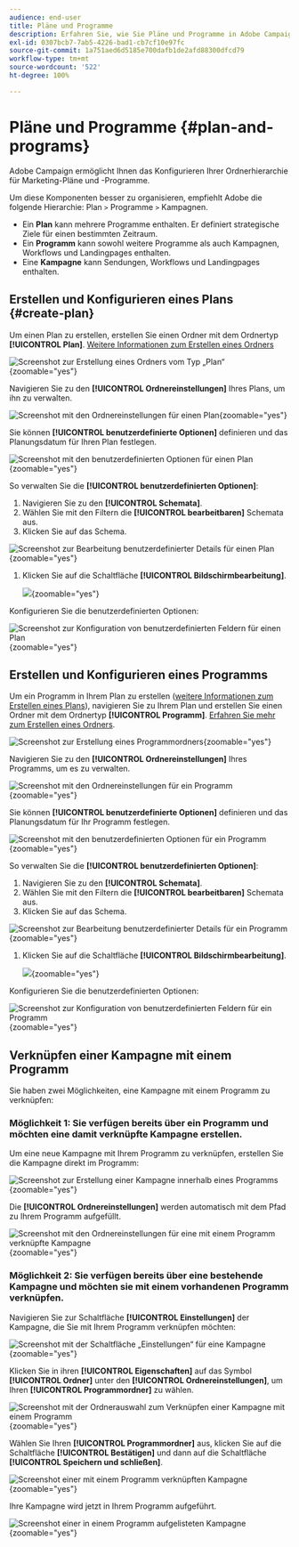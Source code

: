 ```yaml
---
audience: end-user
title: Pläne und Programme
description: Erfahren Sie, wie Sie Pläne und Programme in Adobe Campaign erstellen und konfigurieren können.
exl-id: 0307bcb7-7ab5-4226-bad1-cb7cf10e97fc
source-git-commit: 1a751aed6d5185e700dafb1de2afd88300dfcd79
workflow-type: tm+mt
source-wordcount: '522'
ht-degree: 100%

---
```


# Pläne und Programme {#plan-and-programs}

Adobe Campaign ermöglicht Ihnen das Konfigurieren Ihrer Ordnerhierarchie für Marketing-Pläne und -Programme.

Um diese Komponenten besser zu organisieren, empfiehlt Adobe die folgende Hierarchie: Plan `>` Programme `>` Kampagnen.

* Ein **Plan** kann mehrere Programme enthalten. Er definiert strategische Ziele für einen bestimmten Zeitraum.
* Ein **Programm** kann sowohl weitere Programme als auch Kampagnen, Workflows und Landingpages enthalten.
* Eine **Kampagne** kann Sendungen, Workflows und Landingpages enthalten.

## Erstellen und Konfigurieren eines Plans {#create-plan}

Um einen Plan zu erstellen, erstellen Sie einen Ordner mit dem Ordnertyp **[!UICONTROL Plan]**. [Weitere Informationen zum Erstellen eines Ordners](../get-started/work-with-folders.md)

![Screenshot zur Erstellung eines Ordners vom Typ „Plan“](assets/plan_create.png){zoomable="yes"}

Navigieren Sie zu den **[!UICONTROL Ordnereinstellungen]** Ihres Plans, um ihn zu verwalten.

![Screenshot mit den Ordnereinstellungen für einen Plan](assets/plan_settings.png){zoomable="yes"}

Sie können **[!UICONTROL benutzerdefinierte Optionen]** definieren und das Planungsdatum für Ihren Plan festlegen.

![Screenshot mit den benutzerdefinierten Optionen für einen Plan](assets/plan_options.png){zoomable="yes"}

So verwalten Sie die **[!UICONTROL benutzerdefinierten Optionen]**:

1. Navigieren Sie zu den **[!UICONTROL Schemata]**.
1. Wählen Sie mit den Filtern die **[!UICONTROL bearbeitbaren]** Schemata aus.
1. Klicken Sie auf das Schema.

![Screenshot zur Bearbeitung benutzerdefinierter Details für einen Plan](assets/plan_edit.png){zoomable="yes"}

1. Klicken Sie auf die Schaltfläche **[!UICONTROL Bildschirmbearbeitung]**.

   ![](assets/plan_edit2.png){zoomable="yes"}

Konfigurieren Sie die benutzerdefinierten Optionen:

![Screenshot zur Konfiguration von benutzerdefinierten Feldern für einen Plan](assets/plan_customfields.png){zoomable="yes"}

## Erstellen und Konfigurieren eines Programms

Um ein Programm in Ihrem Plan zu erstellen ([weitere Informationen zum Erstellen eines Plans](#create-plan)), navigieren Sie zu Ihrem Plan und erstellen Sie einen Ordner mit dem Ordnertyp **[!UICONTROL Programm]**. [Erfahren Sie mehr zum Erstellen eines Ordners](../get-started/work-with-folders.md).

![Screenshot zur Erstellung eines Programmordners](assets/program_create.png){zoomable="yes"}

Navigieren Sie zu den **[!UICONTROL Ordnereinstellungen]** Ihres Programms, um es zu verwalten.

![Screenshot mit den Ordnereinstellungen für ein Programm](assets/program_settings.png){zoomable="yes"}

Sie können **[!UICONTROL benutzerdefinierte Optionen]** definieren und das Planungsdatum für Ihr Programm festlegen.

![Screenshot mit den benutzerdefinierten Optionen für ein Programm](assets/program_options.png){zoomable="yes"}

So verwalten Sie die **[!UICONTROL benutzerdefinierten Optionen]**:

1. Navigieren Sie zu den **[!UICONTROL Schemata]**.
1. Wählen Sie mit den Filtern die **[!UICONTROL bearbeitbaren]** Schemata aus.
1. Klicken Sie auf das Schema.

![Screenshot zur Bearbeitung benutzerdefinierter Details für ein Programm](assets/program_edit.png){zoomable="yes"}

1. Klicken Sie auf die Schaltfläche **[!UICONTROL Bildschirmbearbeitung]**.

   ![](assets/program_edit2.png){zoomable="yes"}

Konfigurieren Sie die benutzerdefinierten Optionen:

![Screenshot zur Konfiguration von benutzerdefinierten Feldern für ein Programm](assets/program_customfields.png){zoomable="yes"}

## Verknüpfen einer Kampagne mit einem Programm

Sie haben zwei Möglichkeiten, eine Kampagne mit einem Programm zu verknüpfen:

### Möglichkeit 1: Sie verfügen bereits über ein Programm und möchten eine damit verknüpfte Kampagne erstellen.

Um eine neue Kampagne mit Ihrem Programm zu verknüpfen, erstellen Sie die Kampagne direkt im Programm:

![Screenshot zur Erstellung einer Kampagne innerhalb eines Programms](assets/program_campaign_create.png){zoomable="yes"}

Die **[!UICONTROL Ordnereinstellungen]** werden automatisch mit dem Pfad zu Ihrem Programm aufgefüllt.

![Screenshot mit den Ordnereinstellungen für eine mit einem Programm verknüpfte Kampagne](assets/program_campaign_folder.png){zoomable="yes"}

### Möglichkeit 2: Sie verfügen bereits über eine bestehende Kampagne und möchten sie mit einem vorhandenen Programm verknüpfen.

Navigieren Sie zur Schaltfläche **[!UICONTROL Einstellungen]** der Kampagne, die Sie mit Ihrem Programm verknüpfen möchten:

![Screenshot mit der Schaltfläche „Einstellungen“ für eine Kampagne](assets/campaign_settings.png){zoomable="yes"}

Klicken Sie in ihren **[!UICONTROL Eigenschaften]** auf das Symbol **[!UICONTROL Ordner]** unter den **[!UICONTROL Ordnereinstellungen]**, um Ihren **[!UICONTROL Programmordner]** zu wählen.

![Screenshot mit der Ordnerauswahl zum Verknüpfen einer Kampagne mit einem Programm](assets/campaign_folder.png){zoomable="yes"}

Wählen Sie Ihren **[!UICONTROL Programmordner]** aus, klicken Sie auf die Schaltfläche **[!UICONTROL Bestätigen]** und dann auf die Schaltfläche **[!UICONTROL Speichern und schließen]**.

![Screenshot einer mit einem Programm verknüpften Kampagne](assets/campaign_linked.png){zoomable="yes"}

Ihre Kampagne wird jetzt in Ihrem Programm aufgeführt.

![Screenshot einer in einem Programm aufgelisteten Kampagne](assets/campaign_in_program.png){zoomable="yes"}